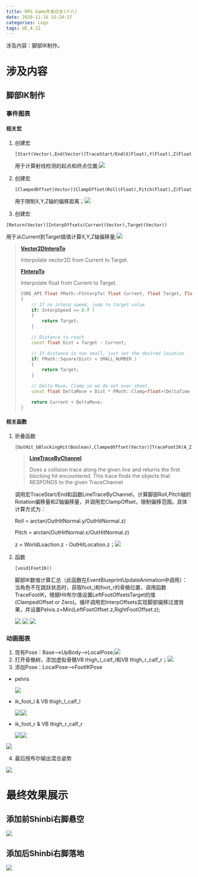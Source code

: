 ```yaml
---
title: RPG Game开发日志(十八)
date: 2020-11-16 15:24:17
categories: Logs
tags: UE_4.22
---
```


涉及内容：脚部IK制作。

<!--more-->

# 涉及内容

## 脚部IK制作

### 事件图表

#### 相关宏

1. 创建宏

   ```
   [Start(Vector),End(Vector)]TraceStart/End(X(Float),Y(Float),Z(Float))
   ```

   用于计算射线检测的起点和终点位置;<img src='https://img-blog.csdnimg.cn/20201116155309202.png'>
   
2. 创建宏

   ```
   [ClampedOffset(Vector)]ClampOffset(Roll(Float),Pitch(Float),Z(Float))
   ```

   用于限制X,Y,Z轴的偏移距离；<img src='https://img-blog.csdnimg.cn/20201116161451526.png'>

3. 创建宏

```
[Return(Vector)]InterpOffsets(Current(Vector),Target(Vector))
```
用于从Current到Target插值计算X,Y,Z轴偏移量;<img src='https://img-blog.csdnimg.cn/20201116164750110.png'>
> **[Vector2DInterpTo](https://docs.unrealengine.com/en-US/API/Runtime/Core/Math/FMath/Vector2DInterpTo/index.html)**
>
> Interpolate vector2D from Current to Target.
>
> **[FInterpTo](https://docs.unrealengine.com/en-US/API/Runtime/Core/Math/FMath/FInterpTo/index.html)**
>
> Interpolate float from Current to Target.
>
> ```c++
> CORE_API float FMath::FInterpTo( float Current, float Target, float DeltaTime, float InterpSpeed )
> {
>     // If no interp speed, jump to target value
>     if( InterpSpeed <= 0.f )
>     {
>         return Target;
>     }
> 
>     // Distance to reach
>     const float Dist = Target - Current;
> 
>     // If distance is too small, just set the desired location
>     if( FMath::Square(Dist) < SMALL_NUMBER )
>     {
>         return Target;
>     }
> 
>     // Delta Move, Clamp so we do not over shoot.
>     const float DeltaMove = Dist * FMath::Clamp<float>(DeltaTime * InterpSpeed, 0.f, 1.f);
> 
>     return Current + DeltaMove;
> }
> ```

#### 相关函数

1. 折叠函数

   ```
   [OutHit_bBlockingHit(Boolean),ClampedOffset(Vector)]TraceFootIK(A_Z(Float),B_X(Float),B_Y(Float))
   ```
   > **[LineTraceByChannel](https://docs.unrealengine.com/en-US/BlueprintAPI/Collision/LineTraceByChannel/index.html)**
   >
   > Does a collision trace along the given line and returns the first blocking hit encountered. This trace finds the objects that RESPONDS to the given TraceChannel

   调用宏TraceStart/End和函数LineTraceByChannel，计算脚部Roll,Pitch轴的Rotation偏移量和Z轴偏移量，并调用宏ClampOffset，限制偏移范围。具体计算方式为：
   
   Roll = arctan(OutHitNormal.y/OutHitNormal.z)
   
   Pitch = arctan(OutHitNormal.x/OutHitNormal.z)
   
   z = WorldLoaction.z - OutHitLocation.z；<img src='https://img-blog.csdnimg.cn/20201116163019606.png'>
   
2. 函数

   ```
   [void]FootIK()
   ```

   脚部IK数值计算汇总（此函数在EventBlueprintUpdateAnimation中调用）：当角色不在跳跃状态时，获取foot_l和foot_r的骨骼位置，调用函数TraceFootIK，根据Hit布尔值设置LeftFootOffsetsTarget的值(ClampedOffset or Zero)。循环调用宏InterpOffsets实现脚部偏移过渡效果，并设置Pelvis.z=Min(LeftFootOffset.z,RightFootOffset.z);

   <img src='https://img-blog.csdnimg.cn/2020111617001856.png'>

   <img src='https://img-blog.csdnimg.cn/2020111616594744.png'>

   <img src='https://img-blog.csdnimg.cn/20201116165832569.png'>

### 动画图表

1. 现有Pose：Base—>UpBody—>LocalPose;<img src='https://img-blog.csdnimg.cn/20201116170745543.png'>
2. 打开骨骼树，添加虚拟骨骼VB thigh_l_calf_l和VB thigh_r_calf_r；<img src='https://img-blog.csdnimg.cn/20201116171006740.png'>
3. 添加Pose：LocalPose—>FootIKPose

- pelvis

  <img src='https://img-blog.csdnimg.cn/20201116172111319.png'>

- ik_foot_l & VB thigh_l_calf_l

  <img src='https://img-blog.csdnimg.cn/20201116172150724.png'><img src='https://img-blog.csdnimg.cn/20201116172216387.png'>

- ik_foot_r & VB thigh_r_calf_r

  <img src='https://img-blog.csdnimg.cn/20201116172256840.png'><img src='https://img-blog.csdnimg.cn/2020111617232282.png'>

<img src='https://img-blog.csdnimg.cn/20201116172648890.png'>

4. 最后按布尔输出混合姿势
<img src='https://img-blog.csdnimg.cn/20201116172617594.png'>  

# 最终效果展示

## 添加前Shinbi右脚悬空

<img src='https://img-blog.csdnimg.cn/20201116152721533.png'>

## 添加后Shinbi右脚落地

<img src='https://img-blog.csdnimg.cn/20201116160346496.png'>